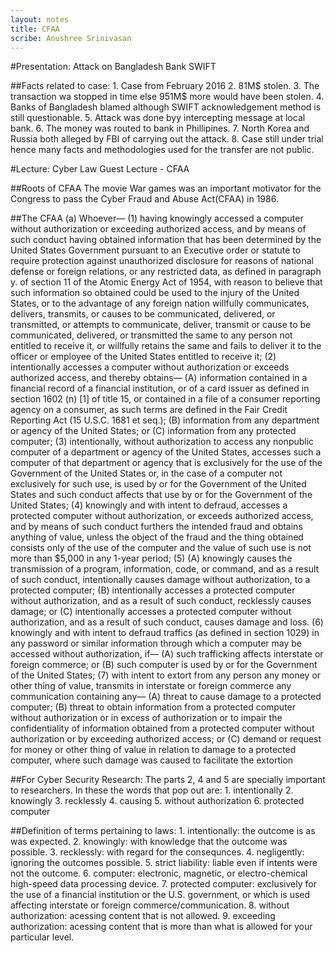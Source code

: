 ```yaml
---
layout: notes
title: CFAA
scribe: Anushree Srinivasan
---
```


#Presentation: Attack on Bangladesh Bank SWIFT

##Facts related to case:
	1. Case from February 2016
	2. 81M$ stolen.
	3. The transaction wa stopped in time else 951M$ more would have been stolen.
	4. Banks of Bangladesh blamed although SWIFT acknowledgement method is still questionable.
	5. Attack was done byy intercepting message at local bank.
	6. The money was routed to bank in Phillipines.
	7. North Korea and Russia both alleged by FBI of carrying out the attack.
	8. Case still under trial hence many facts and methodologies used for the transfer are not public.


#Lecture: Cyber Law Guest Lecture - CFAA

##Roots of CFAA
	The movie War games was an important motivator for the Congress to pass the Cyber Fraud and Abuse Act(CFAA) in 1986.

##The CFAA
	(a) Whoever—
		(1) having knowingly accessed a computer without authorization or exceeding authorized access, and by means of such 
			conduct having obtained information that has been determined by the United States Government pursuant to an Executive 
			order or statute to require protection against unauthorized disclosure for reasons of national defense or foreign 
			relations, or any restricted data, as defined in paragraph y. of section 11 of the Atomic Energy Act of 1954, with 
			reason to believe that such information so obtained could be used to the injury of the United States, or to the 
			advantage of any foreign nation willfully communicates, delivers, transmits, or causes to be communicated, delivered, 
			or transmitted, or attempts to communicate, deliver, transmit or cause to be communicated, delivered, or transmitted 
			the same to any person not entitled to receive it, or willfully retains the same and fails to deliver it to the officer 
			or employee of the United States entitled to receive it;
		(2) intentionally accesses a computer without authorization or exceeds authorized access, and thereby obtains—
			(A) information contained in a financial record of a financial institution, or of a card issuer as defined in section 
				1602 (n) [1] of title 15, or contained in a file of a consumer reporting agency on a consumer, as such terms are 
				defined in the Fair Credit Reporting Act (15 U.S.C. 1681 et seq.);
			(B) information from any department or agency of the United States; or
			(C) information from any protected computer;
		(3) intentionally, without authorization to access any nonpublic computer of a department or agency of the United States, 
			accesses such a computer of that department or agency that is exclusively for the use of the Government of the United 
			States or, in the case of a computer not exclusively for such use, is used by or for the Government of the United States 
			and such conduct affects that use by or for the Government of the United States;
		(4) knowingly and with intent to defraud, accesses a protected computer without authorization, or exceeds authorized access, 
			and by means of such conduct furthers the intended fraud and obtains anything of value, unless the object of the fraud 
			and the thing obtained consists only of the use of the computer and the value of such use is not more than $5,000 in any 
			1-year period;
		(5)
			(A) knowingly causes the transmission of a program, information, code, or command, and as a result of such conduct, 
				intentionally causes damage without authorization, to a protected computer;
			(B) intentionally accesses a protected computer without authorization, and as a result of such conduct, recklessly causes damage; or
			(C) intentionally accesses a protected computer without authorization, and as a result of such conduct, causes damage and loss.
		(6) knowingly and with intent to defraud traffics (as defined in section 1029) in any password or similar information through 
			which a computer may be accessed without authorization, if—
			(A) such trafficking affects interstate or foreign commerce; or
			(B) such computer is used by or for the Government of the United States;
		(7) with intent to extort from any person any money or other thing of value, transmits in interstate or foreign commerce any communication containing any—
			(A) threat to cause damage to a protected computer;
			(B) threat to obtain information from a protected computer without authorization or in excess of authorization or to 
				impair the confidentiality of information obtained from a protected computer without authorization or by exceeding authorized access; or
			(C) demand or request for money or other thing of value in relation to damage to a protected computer, where such damage was caused to facilitate the extortion

##For Cyber Security Research:
	The parts 2, 4 and 5 are specially important to researchers. In these the words that pop out are:
	1. intentionally
	2. knowingly
	3. recklessly
	4. causing
	5. without authorization
	6. protected computer

##Definition of terms pertaining to laws:
	1. intentionally: the outcome is as was expected.
	2. knowingly: with knowledge that the outcome was possible.
	3. recklessly: with regard for the consequnces.
	4. negligently: ignoring the outcomes possible.
	5. strict liability: liable even if intents were not the outcome.
	6. computer: electronic, magnetic, or electro-chemical high-speed data processing device.
	7. protected computer: exclusively for the use of a financial institution or the U.S. government, or which is used affecting interstate or 
		foreign commerce/communication.
	8. without authorization: acessing content that is not allowed.
	9. exceeding authorization: acessing content that is more than what is allowed for your particular level.
